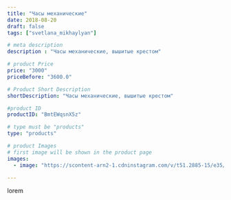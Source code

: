 ```yaml
---
title: "Часы механические"
date: 2018-08-20
draft: false
tags: ["svetlana_mikhaylyan"]

# meta description
description : "Часы механические, вышитые крестом"

# product Price
price: "3000"
priceBefore: "3600.0"

# Product Short Description
shortDescription: "Часы механические, вышитые крестом"

#product ID
productID: "BmtEWqsnX5z"

# type must be "products"
type: "products"

# product Images
# first image will be shown in the product page
images:
  - image: "https://scontent-arn2-1.cdninstagram.com/v/t51.2885-15/e35/38758656_645516419166306_713167826168315904_n.jpg?tp=1&_nc_ht=scontent-arn2-1.cdninstagram.com&_nc_cat=106&_nc_ohc=C96Bc652vwoAX89aUr5&oh=706d4863d302be7c371e51aebe7a3e8c&oe=6072B830&ig_cache_key=MTg1MDE1NDE3MTc3OTM1MDEzMQ%3D%3D.2"

---
```

lorem
